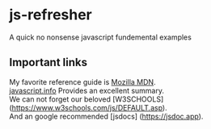 # js-refresher
A quick no nonsense javascript fundemental examples

## Important links
My favorite reference guide is [Mozilla MDN](https://developer.mozilla.org/en-US/docs/Learn/JavaScript).  
[javascript.info](https://javascript.info) Provides an excellent summary.    
We can not forget our beloved [W3SCHOOLS] (https://www.w3schools.com/js/DEFAULT.asp).   
And an google recommended [jsdocs] (https://jsdoc.app).  
